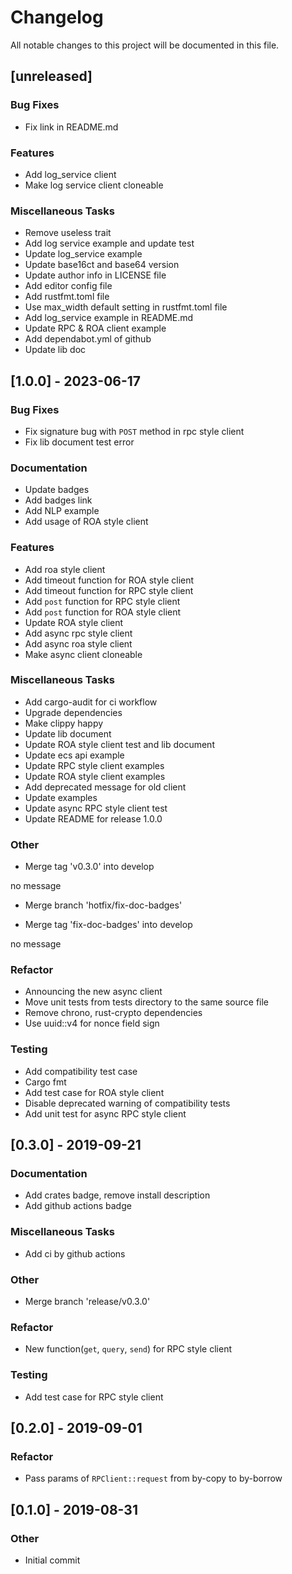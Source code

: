 # Changelog

All notable changes to this project will be documented in this file.

## [unreleased]

### Bug Fixes

- Fix link in README.md

### Features

- Add log_service client
- Make log service client cloneable

### Miscellaneous Tasks

- Remove useless trait
- Add log service example and update test
- Update log_service example
- Update base16ct and base64 version
- Update author info in LICENSE file
- Add editor config file
- Add rustfmt.toml file
- Use max_width default setting in rustfmt.toml file
- Add log_service example in README.md
- Update RPC & ROA client example
- Add dependabot.yml of github
- Update lib doc

## [1.0.0] - 2023-06-17

### Bug Fixes

- Fix signature bug with `POST` method in rpc style client
- Fix lib document test error

### Documentation

- Update badges
- Add badges link
- Add NLP example
- Add usage of ROA style client

### Features

- Add roa style client
- Add timeout function for ROA style client
- Add timeout function for RPC style client
- Add `post` function for RPC style client
- Add `post` function for ROA style client
- Update ROA style client
- Add async rpc style client
- Add async roa style client
- Make async client cloneable

### Miscellaneous Tasks

- Add cargo-audit for ci workflow
- Upgrade dependencies
- Make clippy happy
- Update lib document
- Update ROA style client test and lib document
- Update ecs api example
- Update RPC style client examples
- Update ROA style client examples
- Add deprecated message for old client
- Update examples
- Update async RPC style client test
- Update README for release 1.0.0

### Other

- Merge tag 'v0.3.0' into develop

no message

- Merge branch 'hotfix/fix-doc-badges'

- Merge tag 'fix-doc-badges' into develop

no message


### Refactor

- Announcing the new async client
- Move unit tests from tests directory to the same source file
- Remove chrono, rust-crypto dependencies
- Use uuid::v4 for nonce field sign

### Testing

- Add compatibility test case
- Cargo fmt
- Add test case for ROA style client
- Disable deprecated warning of compatibility tests
- Add unit test for async RPC style client

## [0.3.0] - 2019-09-21

### Documentation

- Add crates badge, remove install description
- Add github actions badge

### Miscellaneous Tasks

- Add ci by github actions

### Other

- Merge branch 'release/v0.3.0'


### Refactor

- New function(`get`, `query`, `send`) for RPC style client

### Testing

- Add test case for RPC style client

## [0.2.0] - 2019-09-01

### Refactor

- Pass params of `RPClient::request` from by-copy to by-borrow

## [0.1.0] - 2019-08-31

### Other

- Initial commit


<!-- generated by git-cliff -->
